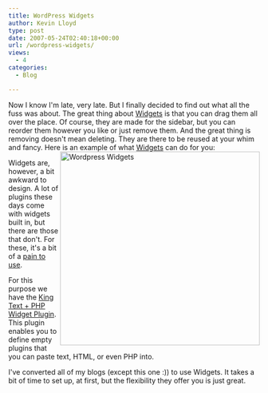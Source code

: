 ```yaml
---
title: WordPress Widgets
author: Kevin Lloyd
type: post
date: 2007-05-24T02:40:18+00:00
url: /wordpress-widgets/
views:
  - 4
categories:
  - Blog

---
```

Now I know I'm late, very late. But I finally decided to find out what all the fuss was about. The great thing about [Widgets][1] is that you can drag them all over the place. Of course, they are made for the sidebar, but you can reorder them however you like or just remove them. And the great thing is removing doesn't mean deleting. They are there to be reused at your whim and fancy. Here is an example of what [Widgets][1] can do for you:<a href="/wp-content/uploads/2007/widgets_admin1.png" rel="lightbox"><img src="/wp-content/uploads/2007/.thumbs/.widgets_admin1.png" alt="Wordpress Widgets" title="Wordpress Widgets" align="right" border="0" height="388" width="400" /></a>

Widgets are, however, a bit awkward to design. A lot of plugins these days come with widgets built in, but there are those that don't. For these, it's a bit of a [pain to use][2].

For this purpose we have the [King Text + PHP Widget Plugin][3]. This plugin enables you to define empty plugins that you can paste text, HTML, or even PHP into.

I've converted all of my blogs (except this one :)) to use Widgets. It takes a bit of time to set up, at first, but the flexibility they offer you is just great.

 [1]: http://automattic.com/code/widgets/
 [2]: http://automattic.com/code/widgets/themes/
 [3]: http://www.blog.mediaprojekte.de/cms-systeme/wordpress-plugins/wordpress-widget-king-text/